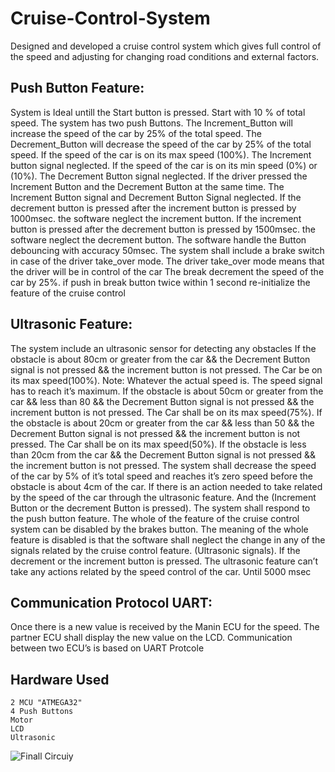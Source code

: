 # Cruise-Control-System
Designed and developed a cruise control system which gives full control of the speed and adjusting for changing road conditions and external factors.

## Push Button Feature:

System is Ideal untill the Start button is pressed. Start with 10 % of total speed. The system has two push Buttons. The Increment_Button will increase the speed of the car by 25% of the total speed. The Decrement_Button will decrease the speed of the car by 25% of the total speed. If the speed of the car is on its max speed (100%). The Increment button signal neglected. If the speed of the car is on its min speed (0%) or (10%). The Decrement Button signal neglected. If the driver pressed the Increment Button and the Decrement Button at the same time. The Increment Button signal and Decrement Button Signal neglected. If the decrement button is pressed after the increment button is pressed by 1000msec. the software neglect the increment button. If the increment button is pressed after the decrement button is pressed by 1500msec. the software neglect the decrement button. The software handle the Button debouncing with accuracy 50msec. The system shall include a brake switch in case of the driver take_over mode. The driver take_over mode means that the driver will be in control of the car The break decrement the speed of the car by 25%. if push in break button twice within 1 second re-initialize the feature of the cruise control

## Ultrasonic Feature:
The system include an ultrasonic sensor for detecting any obstacles If the obstacle is about 80cm or greater from the car && the Decrement Button signal is not pressed && the increment button is not pressed. The Car be on its max speed(100%). Note: Whatever the actual speed is. The speed signal has to reach it’s maximum. If the obstacle is about 50cm or greater from the car && less than 80 && the Decrement Button signal is not pressed && the increment button is not pressed. The Car shall be on its max speed(75%). If the obstacle is about 20cm or greater from the car && less than 50 && the Decrement Button signal is not pressed && the increment button is not pressed. The Car shall be on its max speed(50%). If the obstacle is less than 20cm from the car && the Decrement Button signal is not pressed && the increment button is not pressed. The system shall decrease the speed of the car by 5% of it’s total speed and reaches it’s zero speed before the obstacle is about 4cm of the car. If there is an action needed to take related by the speed of the car through the ultrasonic feature. And the (Increment Button or the decrement Button is pressed). The system shall respond to the push button feature. The whole of the feature of the cruise control system can be disabled by the brakes button. The meaning of the whole feature is disabled is that the software shall neglect the change in any of the signals related by the cruise control feature. (Ultrasonic signals). If the decrement or the increment button is pressed. The ultrasonic feature can’t take any actions related by the speed control of the car. Until 5000 msec

## Communication Protocol UART:
Once there is a new value is received by the Manin ECU for the speed. The partner ECU shall display the new value on the LCD. Communication between two ECU’s is based on UART Protcole

## Hardware Used
    2 MCU "ATMEGA32"
    4 Push Buttons
    Motor
    LCD
    Ultrasonic 

![Finall Circuiy](https://github.com/Ahmed00Gaber/Cruise-Control-System/assets/113920593/3322c60c-6199-4ef9-8b8e-3f898d92d914)
